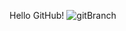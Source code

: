 Hello GitHub!
![gitBranch](https://user-images.githubusercontent.com/82550231/151731346-a95e3c94-58f8-4489-b148-266c7ff9ecec.PNG)
